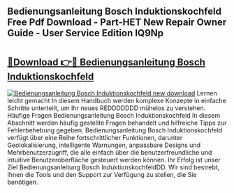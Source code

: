 ## Bedienungsanleitung Bosch Induktionskochfeld Free Pdf Download - Part-HET New Repair Owner Guide - User Service Edition IQ9Np

# <h2><a href="http://df2oev.blite.top/?on=Bedienungsanleitung+Bosch+Induktionskochfeld">🔗Download 👉🔴 Bedienungsanleitung Bosch Induktionskochfeld</a></h2>

[![Bedienungsanleitung Bosch Induktionskochfeld new download](https://i.imgur.com/lujVjoI.png)](http://df2oev.blite.top/?on=Bedienungsanleitung+Bosch+Induktionskochfeld)
Lernen leicht gemacht In diesem Handbuch werden komplexe Konzepte in einfache Schritte unterteilt, um Ihr neues REDDDDDDD mühelos zu verstehen. Häufige Fragen Bedienungsanleitung Bosch Induktionskochfeld In diesem Abschnitt werden häufig gestellte Fragen behandelt und hilfreiche Tipps zur Fehlerbehebung gegeben. Bedienungsanleitung Bosch Induktionskochfeld verfügt über eine Reihe fortschrittlicher Funktionen, darunter Geolokalisierung, intelligente Warnungen, anpassbare Designs und Mehrbenutzerzugriff, die alle einfach über die benutzerfreundliche und intuitive Benutzeroberfläche gesteuert werden können. Ihr Erfolg ist unser Ziel Bedienungsanleitung Bosch InduktionskochfeldDD. Wir sind bestrebt, Ihnen die Tools und den Support zur Verfügung zu stellen, die Sie benötigen.
